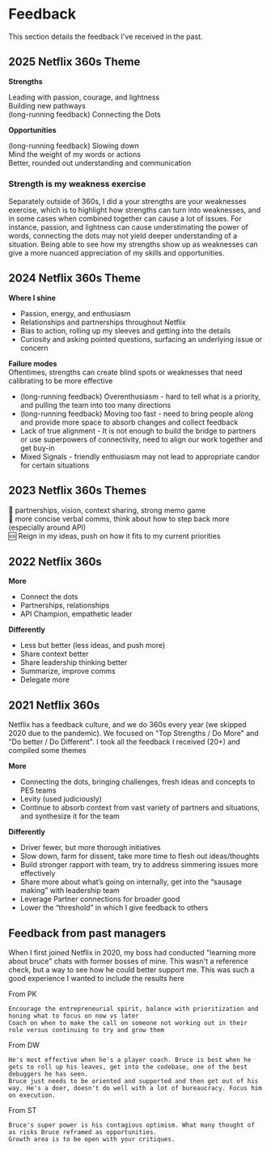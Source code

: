 # Feedback
This section details the feedback I've received in the past.

## 2025 Netflix 360s Theme

__Strengths__    

Leading with passion, courage, and lightness    
Building new pathways   
(long-running feedback) Connecting the Dots     

__Opportunities__

(long-running feedback) Slowing down    
Mind the weight of my words or actions    
Better, rounded out understanding and communication    

### Strength is my weakness exercise

Separately outside of 360s, I did a your strengths are your weaknesses exercise, which is to highlight how strengths can turn into weaknesses, and in some cases when combined together can cause a lot of issues.  For instance, passion, and lightness can cause understimating the power of words, connecting the dots may not yield deeper understanding of a situation.  Being able to see how my strengths show up as weaknesses can give a more nuanced appreciation of my skills and opportunities.

## 2024 Netflix 360s Theme


__Where I shine__
* Passion, energy, and enthusiasm
* Relationships and partnerships throughout Netflix
* Bias to action, rolling up my sleeves and getting into the details
* Curiosity and asking pointed questions, surfacing an underlying issue or concern 

__Failure modes__    
Oftentimes, strengths can create blind spots or weaknesses that need calibrating to be more effective

* (long-running feedback) Overenthusiasm - hard to tell what is a priority, and pulling the team into too many directions
* (long-running feedback) Moving too fast - need to bring people along and provide more space to absorb changes and collect feedback
* Lack of true alignment - It is not enough to build the bridge to partners or use superpowers of connectivity, need to align our work together and get buy-in
* Mixed Signals - friendly enthusiasm may not lead to appropriate candor for certain situations

## 2023 Netflix 360s Themes

🎉  partnerships, vision, context sharing, strong memo game    
🚧  more concise verbal comms, think about how to step back more (especially around API)    
🆘 Reign in my ideas, push on how it fits to my current priorities    

## 2022 Netflix 360s

__More__
* Connect the dots
* Partnerships, relationships
* API Champion, empathetic leader

__Differently__
* Less but better (less ideas, and push more)
* Share context better
* Share leadership thinking better
* Summarize, improve comms
* Delegate more


## 2021 Netflix 360s
Netflix has a feedback culture, and we do 360s every year (we skipped 2020 due to the pandemic).  We focused on "Top Strengths / Do More" and "Do better / Do Different".  I took all the feedback I received (20+) and compiled some themes

__More__
* Connecting the dots, bringing challenges, fresh ideas and concepts to PES teams
* Levity (used judiciously)
* Continue to absorb context from vast variety of partners and situations, and synthesize it for the team

__Differently__

* Driver fewer, but more thorough initiatives
* Slow down, farm for dissent, take more time to flesh out ideas/thoughts
* Build stronger rapport with team, try to address simmering issues more effectively
* Share more about what’s going on internally, get into the “sausage making” with leadership team
* Leverage Partner connections for broader good
* Lower the “threshold” in which I give feedback to others


## Feedback from past managers

When I first joined Netflix in 2020, my boss had conducted "learning more about bruce" chats with former bosses of mine.  This wasn't a reference check, but a way to see how he could better support me.  This was such a good experience I wanted to include the results here

From PK

    Encourage the entrepreneurial spirit, balance with prioritization and honing what to focus on now vs later
    Coach on when to make the call on someone not working out in their role versus continuing to try and grow them

From DW

    He's most effective when he's a player coach. Bruce is best when he gets to roll up his leaves, get into the codebase, one of the best debuggers he has seen.
    Bruce just needs to be oriented and supported and then get out of his way. He's a doer, doesn't do well with a lot of bureaucracy. Focus him on execution.

From ST

    Bruce's super power is his contagious optimism. What many thought of as risks Bruce reframed as opportunities.
    Growth area is to be open with your critiques.

